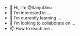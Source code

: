 - 👋 Hi, I’m @SanjuDinu
- 👀 I’m interested in ...
- 🌱 I’m currently learning ...
- 💞️ I’m looking to collaborate on ...
- 📫 How to reach me ...

<!---
SanjuDinu/SanjuDinu is a ✨ special ✨ repository because its `README.md` (this file) appears on your GitHub profile.
You can click the Preview link to take a look at your changes.
--->
